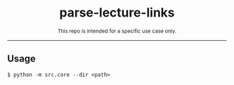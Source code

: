 <h1 align="center">
    parse-lecture-links
</h1>
<p align="center">
    <sub>
        This repo is intended for a specific use case only.
    </sub>
</p>

---
## Usage
```console
$ python -m src.core --dir <path>
```
